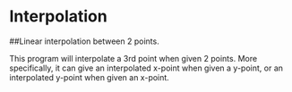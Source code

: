 # Interpolation
##Linear interpolation between 2 points.

This program will interpolate a 3rd point when given 2 points. 
More specifically, it can give an interpolated x-point when given a y-point, or an interpolated y-point when given an x-point.
